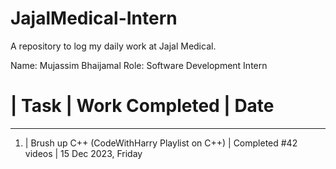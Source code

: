 # JajalMedical-Intern
A repository to log my daily work at Jajal Medical.

Name: Mujassim Bhaijamal
Role: Software Development Intern

#  | Task                                         | Work Completed       | Date
---------------------------------------------------------------------------------
1. | Brush up C++ (CodeWithHarry Playlist on C++) | Completed #42 videos | 15 Dec 2023, Friday
